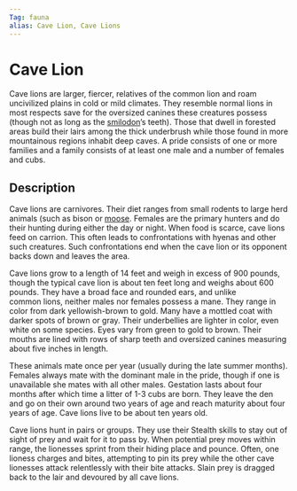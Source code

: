 ```yaml
---
Tag: fauna
alias: Cave Lion, Cave Lions
---
```

# Cave Lion
Cave lions are larger, fiercer, relatives of the common lion and roam uncivilized plains in cold or mild climates. They resemble normal lions in most respects save for the oversized canines these creatures possess (though not as long as the [smilodon](questforthefrozenflame/docs/Backstory/NPCs/Fauna/Smilodon.md)’s teeth). Those that dwell in forested areas build their lairs among the thick underbrush while those found in more mountainous regions inhabit deep caves. A pride consists of one or more families and a family consists of at least one male and a number of females and cubs.

## Description
Cave lions are carnivores. Their diet ranges from small rodents to large herd animals (such as bison or [moose](questforthefrozenflame/docs/Backstory/NPCs/Fauna/Moose.md). Females are the primary hunters and do their hunting during either the day or night. When food is scarce, cave lions feed on carrion. This often leads to confrontations with hyenas and other such creatures. Such confrontations end when the cave lion or its opponent backs down and leaves the area.

Cave lions grow to a length of 14 feet and weigh in excess of 900 pounds, though the typical cave lion is about ten feet long and weighs about 600 pounds. They have a broad face and rounded ears, and unlike common lions, neither males nor females possess a mane. They range in color from dark yellowish-brown to gold. Many have a mottled coat with darker spots of brown or gray. Their underbellies are lighter in color, even white on some species. Eyes vary from green to gold to brown. Their mouths are lined with rows of sharp teeth and oversized canines measuring about five inches in length.

These animals mate once per year (usually during the late summer months). Females always mate with the dominant male in the pride, though if one is unavailable she mates with all other males. Gestation lasts about four months after which time a litter of 1-3 cubs are born. They leave the den and go on their own around two years of age and reach maturity about four years of age. Cave lions live to be about ten years old.

Cave lions hunt in pairs or groups. They use their Stealth skills to stay out of sight of prey and wait for it to pass by. When potential prey moves within range, the lionesses sprint from their hiding place and pounce. Often, one lioness charges and bites, attempting to pin its prey while the other cave lionesses attack relentlessly with their bite attacks. Slain prey is dragged back to the lair and devoured by all cave lions.